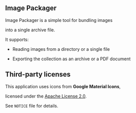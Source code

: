 ## Image Packager

Image Packager is a simple tool for bundling images

into a single archive file.

It supports:

* Reading images from a directory or a single file

* Exporting the collection as an archive or a PDF document

## Third-party licenses

This application uses icons from **Google Material Icons**,

licensed under the [Apache License 2.0](https://www.apache.org/licenses/LICENSE-2.0.html).

See `NOTICE` file for details.
